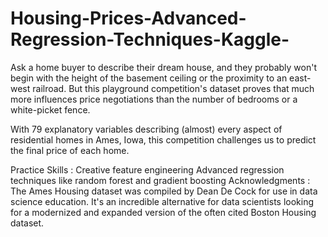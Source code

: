 # Housing-Prices-Advanced-Regression-Techniques-Kaggle-
Ask a home buyer to describe their dream house, and they probably won't begin with the height of the basement ceiling or the proximity to an east-west railroad. But this playground competition's dataset proves that much more influences price negotiations than the number of bedrooms or a white-picket fence.

With 79 explanatory variables describing (almost) every aspect of residential homes in Ames, Iowa, this competition challenges us to predict the final price of each home.

Practice Skills : 
Creative feature engineering 
Advanced regression techniques like random forest and gradient boosting
Acknowledgments :
The Ames Housing dataset was compiled by Dean De Cock for use in data science education. It's an incredible alternative for data scientists looking for a modernized and expanded version of the often cited Boston Housing dataset.
